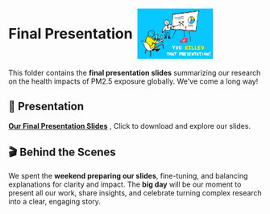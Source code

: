 <h1 style="display: flex; align-items: center;">
  Final Presentation
  <img src="../notes/images/Killed-presentation.gif" alt="data" style="height:100px;
  margin-left:10px;">
</h1>

This folder contains the **final presentation slides** summarizing our research
on the health impacts of PM2.5 exposure globally. We've come a long way!

## 📂 Presentation

[**Our Final Presentation Slides**](atmosfear_final_presentation.pptx)
, Click to download and
explore our slides.

## 🎬 Behind the Scenes

We spent the **weekend preparing our slides**, fine-tuning, and
balancing explanations for clarity and impact. The **big day**
will be our moment to present all our work, share insights, and celebrate
turning complex research into a clear, engaging story.
